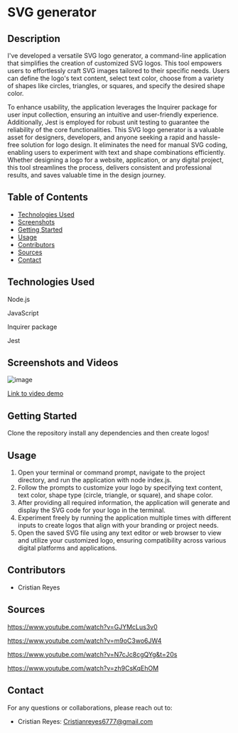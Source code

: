 
# SVG generator

## Description

I've developed a versatile SVG logo generator, a command-line application that simplifies the creation of customized SVG logos. This tool empowers users to effortlessly craft SVG images tailored to their specific needs. Users can define the logo's text content, select text color, choose from a variety of shapes like circles, triangles, or squares, and specify the desired shape color.

To enhance usability, the application leverages the Inquirer package for user input collection, ensuring an intuitive and user-friendly experience. Additionally, Jest is employed for robust unit testing to guarantee the reliability of the core functionalities. This SVG logo generator is a valuable asset for designers, developers, and anyone seeking a rapid and hassle-free solution for logo design. It eliminates the need for manual SVG coding, enabling users to experiment with text and shape combinations efficiently. Whether designing a logo for a website, application, or any digital project, this tool streamlines the process, delivers consistent and professional results, and saves valuable time in the design journey.

## Table of Contents

- [Technologies Used](#technologies-used)
- [Screenshots](#screenshots)
- [Getting Started](#getting-started)
- [Usage](#usage)
- [Contributors](#contributors)
- [Sources](#sources)
- [Contact](#contact)

## Technologies Used

Node.js

JavaScript

Inquirer package

Jest

## Screenshots and Videos

![image](https://github.com/Cristianreyes6777/SVG-Generator/assets/135755569/958ecfb7-15f8-49cf-9eb0-8213f8a14b79)

[Link to video demo](https://drive.google.com/file/d/1BN6VbiZQdXLCTS78szx7bTO2DdddgNlE/view?usp=sharing)





## Getting Started

Clone the repository
install any dependencies
and then create logos!


## Usage
1. Open your terminal or command prompt, navigate to the project directory, and run the application with node index.js.
2. Follow the prompts to customize your logo by specifying text content, text color, shape type (circle, triangle, or square), and shape color.
3. After providing all required information, the application will generate and display the SVG code for your logo in the terminal.
4. Experiment freely by running the application multiple times with different inputs to create logos that align with your branding or project needs.
5. Open the saved SVG file using any text editor or web browser to view and utilize your customized logo, ensuring compatibility across various digital platforms and applications.
## Contributors

- Cristian Reyes

## Sources

https://www.youtube.com/watch?v=GJYMcLus3v0

https://www.youtube.com/watch?v=m9oC3wo6JW4

https://www.youtube.com/watch?v=N7cJc8cgQYg&t=20s

https://www.youtube.com/watch?v=zh9CsKqEhOM


## Contact
For any questions or collaborations, please reach out to:

- Cristian Reyes: Cristianreyes6777@gmail.com

